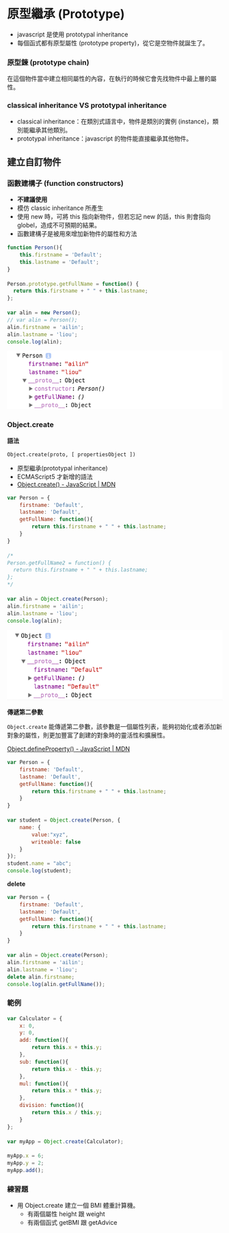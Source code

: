 # 原型繼承 (Prototype)

* javascript 是使用 prototypal inheritance
* 每個函式都有原型屬性 (prototype property)，從它是空物件就誕生了。

### 原型鍊 (prototype chain)

在這個物件當中建立相同屬性的內容，在執行的時候它會先找物件中最上層的屬性。

### classical inheritance VS prototypal inheritance

* classical inheritance：在類別式語言中，物件是類別的實例 (instance)，類別能繼承其他類別。
* prototypal inheritance：javascript 的物件能直接繼承其他物件。

## 建立自訂物件

### 函數建構子 (function constructors)

* **不建議使用**
* 模仿 classic inheritance 所產生
* 使用 new 時，可將 this 指向新物件，但若忘記 new 的話，this 則會指向 globel，造成不可預期的結果。
* 函數建構子是被用來增加新物件的屬性和方法

```js
function Person(){
	this.firstname = 'Default';
	this.lastname = 'Default';
}

Person.prototype.getFullName = function() {
  return this.firstname + " " + this.lastname;
};

var alin = new Person();
// var alin = Person();
alin.firstname = 'ailin';
alin.lastname = 'liou';
console.log(alin);
```

![](assets/fake-classic-inheritance.png)

### Object.create

**語法**

```
Object.create(proto, [ propertiesObject ])
```

* 原型繼承(prototypal inheritance)
* ECMAScript5 才新增的語法
* [Object.create() - JavaScript | MDN](https://developer.mozilla.org/zh-TW/docs/Web/JavaScript/Reference/Global_Objects/Object/create)


```js
var Person = {
    firstname: 'Default',
    lastname: 'Default',
    getFullName: function(){
        return this.firstname + " " + this.lastname;
    }
}

/*
Person.getFullName2 = function() {
  return this.firstname + " " + this.lastname;
};
*/

var alin = Object.create(Person);
alin.firstname = 'ailin';
alin.lastname = 'liou';
console.log(alin);
```

![](assets/prototypal-inheritance.png)

**傳遞第二參數**

`Object.create` 能傳遞第二參數，該參數是一個屬性列表，能夠初始化或者添加新對象的屬性，則更加豐富了創建的對象時的靈活性和擴展性。

[Object.defineProperty() - JavaScript | MDN](https://developer.mozilla.org/zh-CN/docs/Web/JavaScript/Reference/Global_Objects/Object/defineProperty)

```js
var Person = {
    firstname: 'Default',
    lastname: 'Default',
    getFullName: function(){
        return this.firstname + " " + this.lastname;
    }
}

var student = Object.create(Person, {
	name: {
        value:"xyz",
        writeable: false
    }
});
student.name = "abc";
console.log(student);
```

**delete**

```js
var Person = {
    firstname: 'Default',
    lastname: 'Default',
    getFullName: function(){
        return this.firstname + " " + this.lastname;
    }
}

var alin = Object.create(Person);
alin.firstname = 'ailin';
alin.lastname = 'liou';
delete alin.firstname;
console.log(alin.getFullName());
```

### 範例

```js
var Calculator = {
    x: 0,
    y: 0,
    add: function(){
        return this.x + this.y;
    },
    sub: function(){
        return this.x - this.y;
    },
    mul: function(){
        return this.x * this.y;
    },
    division: function(){
        return this.x / this.y;
    }
};

var myApp = Object.create(Calculator);

myApp.x = 6;
myApp.y = 2;
myApp.add();
```

### 練習題

* 用 Object.create 建立一個 BMI 體重計算機。
    * 有兩個屬性 height 跟 weight
    * 有兩個函式 getBMI 跟 getAdvice